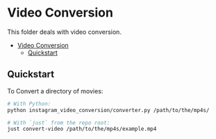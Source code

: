 # Video Conversion

This folder deals with video conversion.

- [Video Conversion](#video-conversion)
  - [Quickstart](#quickstart)

## Quickstart

To Convert a directory of movies:

```bash
# With Python:
python instagram_video_conversion/converter.py /path/to/the/mp4s/

# With `just` from the repo root:
just convert-video /path/to/the/mp4s/example.mp4
```
